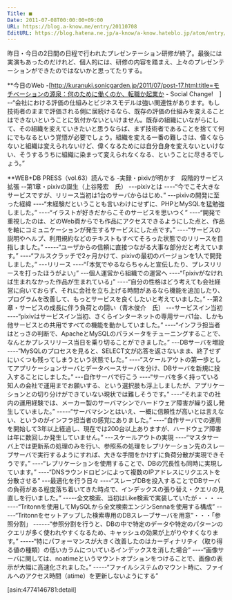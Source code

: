```yaml
---
Title: ■
Date: 2011-07-08T00:00:00+09:00
URL: https://blog.a-know.me/entry/20110708
EditURL: https://blog.hatena.ne.jp/a-know/a-know.hateblo.jp/atom/entry/12921228815727979560
---
```


昨日・今日の2日間の日程で行われたプレゼンテーション研修が終了。最後には実演もあったのだけれど、個人的には、研修の内容を踏まえ、上々のプレゼンテーションができたのではないかと思ってたりする。



**今日のWeb
-[http://kuranuki.sonicgarden.jp/2011/07/post-17.html:title=モチベーションの源泉：何のために働くのか、転職か起業か - Social Change!　]
--“会社における評価の仕組みとビジネスモデルは強い関連性があります。もし技術者のままで評価される側に居続けるなら、既存の評価の仕組みを変えることはできないということに気付かないといけません。既存の組織にいながらにして、その組織を変えていきたいと思うならば、まず技術者であることを捨てて何にでもなるという覚悟が必要でしょう。組織を変える一番の難しさは、偉くならないと組織は変えられないけど、偉くなるためには自分自身を変えないといけない、そうするうちに組織に染まって変えられなくなる、ということに尽きるでしょう。”



**WEB+DB PRESS（vol.63）読んでる
-実録・pixivが明かす　段階的サービス拡張
--第1章・pixivの誕生（上谷隆宏　氏）
---pixivとは
----“今でこそ大きなサービスですが、リリース当初は1台のサーバからはじめ、”
---pixivの開発に至った経緯
----“未経験だということも言いわけにせずに、PHPとMySQLを猛勉強しました。”
----“イラストが好きだからこそのサービスを思いつく”
----“開発で重視したのは、どのWeb頁からでも作品にアクセスできるようにした点と、作品を軸にコミュニケーションが発生するサービスにした点です。”
----“サービスの説明やヘルプ、利用規約などのテキストもすべてそろった状態でのリリースを目指しました。”
-----“ユーザからの信頼に直接つながる大事な部分だと考えています。”
----“フルスクラッチで2ヶ月かけて、pixivの最初のバージョンを1人で開発しました。”
---リリース
----“「本気でやるならちゃんと宣伝したり、プレスリリースを打ったほうがよい」”
---個人運営から組織での運営へ
----“「pixivがなければ生まれなかった作品が生まれている」”
----“自分の性格はどう考えても会社経営に向いておらず、それに会社を立ち上げる時間があるなら機能を追加したり、プログラムを改善して、もっとサービスを良くしたいと考えていました。”
--第2章・サービスの成長に伴う負荷との闘い（青木俊介　氏）
---サービスイン当初
----“pixivはサービスイン当初、さくらインターネットの専用サーバ1台、しかも他サービスとの共用ですべての機能を動かしていました。”
----“インフラ担当者はとっさの判断で、ApacheとMySQLのパラメータをチューニングすることで、なんとかプレスリリース当日を乗り切ることができました。”
---DBサーバを増設
----“MySQLのプロセスを見ると、SELECT文が応答を返さないまま、終了せずにいくつも残ってしまうという状態でした。”
----“スケールアウトの第一歩としてアプリケーションサーバとデータベースサーバを分け、DBサーバを新規に投入することにしました。”
---自作サーバで行こう
----“サーバを多く持っている知人の会社で運用までお願いする、という選択肢も浮上しましたが、アプリケーションとの切り分けができていない現状では難しそうです。”
----“それまでの社内の運用経験では、メーカー製のサーバマシンでハードウェア障害が繰り返し発生していました。”
-----“サーバマシンとはいえ、一概に信頼性が高いとは言えない、というのがインフラ担当者の感覚にありました。”
----“自作サーバでの運用を開始して3年以上経過し、現在では200台以上ありますが、ハードウェア障害は年に数回しか発生していません。”
---スケールアウトの実現
----“マスタサーバ上では更新系の処理のみを行い、参照系の処理をレプリケーション先のスレーブサーバで実行するようにすれば、大きな手間をかけずに負荷分散が実現できそうです。”
----“レプリケーションを使用することで、DBの冗長性も同時に実現しています。”
----“DNSラウンドロビンによって複数のIPアドレスにリクエストを分散させる”
---最適化を行う日々
----“スレーブDBを投入することでDBサーバの負荷がある程度落ち着いてきた時点で、インデックスの張り替え・クエリの見直しを行いました。”
-----全文検索、当初はLike検索で実装していたが・・・
------“Tritonnを使用してMySQLから全文検索エンジンSennaを使用する構成”
-----“Tritonnをセットアップした検索専用のDBスレーブサーバを用意”・・・「参照分割」
------“参照分割を行うと、DBの中で特定のデータや特定のパターンのクエリが多く使われやすくなるため、キャッシュの効果が上がりやすくなります。”
-----“特にパフォーマンスが大きく改善したのはカーディナリティ（取り得る値の種類）の低いカラムについているインデックスを消した場合”
----“画像サーバに関しては、noatimeというマウントオプションをつけることで、画像の表示が大幅に高速化されました。”
-----“ファイルシステムのマウント時に、ファイルへのアクセス時間（atime）を更新しないようにする”



[asin:4774146781:detail]


<script src="https://moshi-moshi.moshimo.works/moshimoshi/a_know_blog/20110708?title=%E2%96%A0"></script>
